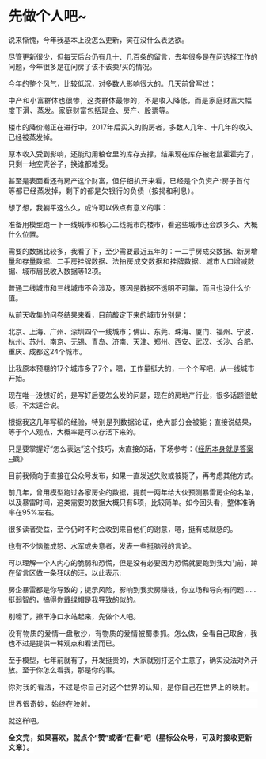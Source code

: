 # 先做个人吧~

<p style="visibility: visible;">说来惭愧，今年我基本上没怎么更新，实在没什么表达欲。</p><p style="visibility: visible;">尽管更新很少，但每天后台仍有几十、几百条的留言，去年很多是在问选择工作的问题，今年很多是在问房子该不该卖/买的情况。</p><p style="visibility: visible;">今年的整个风气，比较低沉，对多数人影响很大的。几天前曾写过：</p><p style="visibility: visible;"><span style="font-size: var(--articleFontsize); letter-spacing: 0.034em; visibility: visible;">中产和小富群体也很惨，这类群体最惨的，不是收入降低，而</span><span style="font-size: var(--articleFontsize); letter-spacing: 0.034em; visibility: visible;">是家庭财富大幅度下滑、蒸发。</span><span style="font-size: var(--articleFontsize); letter-spacing: 0.034em; visibility: visible;">家庭财富包括现金、房产、股票等。</span></p><p style="visibility: visible;">楼市的降价潮正在进行中，2017年后买入的购房者，多数人几年、十几年的收入已经被蒸发掉。</p><p style="visibility: visible;">原本收入受到影响，还能动用粮仓里的库存支撑，结果现在库存被老鼠霍霍完了，只剩一地空壳谷子，换谁都难受。</p><p style="visibility: visible;">甚至是表面看还有房产这个财富，<span style="font-size: var(--articleFontsize); letter-spacing: 0.034em; visibility: visible;">但仔细扒开来看，已经是个负资产:房子首付等都已经蒸发掉，剩下的都是欠银行的负债（按揭和利息）。</span></p><p style="visibility: visible;">想了想，我躺平这么久，或许可以做点有意义的事：<br style="visibility: visible;"></p><p style="visibility: visible;">准备用模型跑一下一线城市和核心二线城市的楼市，看这些城市还会跌多久、大概什么位置。<br style="visibility: visible;"></p><p style="visibility: visible;">需要的数据比较多，我看了下，至少需要最近五年的：一二手房成交数据、新房增量和存量数据、二手房挂牌数据、<span style="letter-spacing: 0.578px; text-wrap: wrap; visibility: visible;">法拍房成交数据和挂牌数据、</span>城市人口增减数据、城市居民收入数据等12项。<br style="visibility: visible;"></p><p style="visibility: visible;">普通二线城市和三线城市不会涉及，原因是数据不透明不可靠，而且也没什么价值。<br style="visibility: visible;"></p><p style="visibility: visible;">从前天收集的问卷结果来看，目前敲定下来的城市分别是：</p><p style="visibility: visible;">北京、上海、广州、深圳四个一线城市；佛山、东莞、珠海、厦门、福州、宁波、杭州、苏州、南京、无锡、青岛、济南、天津、郑州、西安、武汉、长沙、合肥、重庆、成都这24个城市。<span style="font-size: var(--articleFontsize); letter-spacing: 0.034em; visibility: visible;"></span></p><p style="visibility: visible;">比我原本预期的17个城市多了7个，嗯，工作量挺大的，一个个写吧，从一线城市开始。</p><p style="visibility: visible;">现在唯一没想好的，是写好后要怎么发的问题，现在的房地产行业，很多话题很敏感，不太适合说。</p><p style="visibility: visible;">根据我这几年写稿的经验，<span style="letter-spacing: 0.578px; text-wrap: wrap; visibility: visible;">特别是列数据论证，绝大部分会</span><span style="letter-spacing: 0.578px; text-wrap: wrap; visibility: visible;">被毙；</span>直接说结果，等于个人观点，大概率是可以存活下来的。</p><p>只是要掌握好“怎么表达”这个技巧，太直接的话，下场参考：《<a target="_blank" href="http://mp.weixin.qq.com/s?__biz=Mzg2OTkwNzE4MA==&amp;mid=2247492743&amp;idx=1&amp;sn=8dbf43f005a77a4d735e1c01f70e15f4&amp;chksm=ce974b04f9e0c21280306a454da84e17b19ea729129591a55f6161be267dc7efe67a34e961f5&amp;scene=21#wechat_redirect" textvalue="经历本身就是答案~" linktype="text" imgurl="" imgdata="null" data-itemshowtype="0" tab="innerlink" data-linktype="2">经历本身就是答案~</a>戳》</p><p>目前我倾向于直接在公众号发布，如果一直发送失败或被毙了，再考虑其他方式。</p><p>前几年，曾用模型跑过各家房企的数据，提前一两年给大伙预测暴雷房企的名单，以及暴雷时间，这类需要的数据大概只有5项，比较简单。如今回头看，整体准确率在95%左右。</p><p>很多读者受益，至今仍时不时会收到来自他们的谢意，嗯，挺有成就感的。<br></p><p>也有不少恼羞成怒、水军或失意者，发表一些挺脑残的言论。</p><p>可以理解一个人内心的脆弱和恐慌，但是没有必要因为恐慌就要跑到我大门前，蹲在留言区做一条狂吠的汪，以此表示:</p><p>房企暴雷都是你导致的；提示风险，影响到我卖房赚钱，你立场和导向有问题......挺弱智的，搞得你戴绿帽是我导致的似的。</p><p>别嚎了，擦干净口水站起来，先做个人吧。</p><p><span style="letter-spacing: 0.578px;text-wrap: wrap;">没有物质的爱情一盘散沙，有物质的爱情被蜀黍抓。</span>怎么做，全看自己取舍，我也不过是提供一种观点和看法而已。</p><p>至于模型，七年前就有了，开发挺贵的，大家就别打这个主意了，确实没法对外开放。至于你怎么看我，那是你的事。</p><p style="-webkit-tap-highlight-color: transparent;outline: 0px;font-family: &quot;PingFang SC&quot;, system-ui, -apple-system, BlinkMacSystemFont, &quot;Helvetica Neue&quot;, &quot;Hiragino Sans GB&quot;, &quot;Microsoft YaHei UI&quot;, &quot;Microsoft YaHei&quot;, Arial, sans-serif;letter-spacing: 0.544px;text-wrap: wrap;background-color: rgb(255, 255, 255);"><span style="-webkit-tap-highlight-color: transparent;outline: 0px;letter-spacing: 0.578px;font-size: var(--articleFontsize);">你对我的看法，不过是你自己对这个世界的认知，是你自己在世界上的映射。</span></p><p style="-webkit-tap-highlight-color: transparent;outline: 0px;font-family: &quot;PingFang SC&quot;, system-ui, -apple-system, BlinkMacSystemFont, &quot;Helvetica Neue&quot;, &quot;Hiragino Sans GB&quot;, &quot;Microsoft YaHei UI&quot;, &quot;Microsoft YaHei&quot;, Arial, sans-serif;letter-spacing: 0.544px;text-wrap: wrap;background-color: rgb(255, 255, 255);"><span style="-webkit-tap-highlight-color: transparent;outline: 0px;letter-spacing: 0.578px;font-size: var(--articleFontsize);"><span style="font-family: &quot;PingFang SC&quot;, system-ui, -apple-system, BlinkMacSystemFont, &quot;Helvetica Neue&quot;, &quot;Hiragino Sans GB&quot;, &quot;Microsoft YaHei UI&quot;, &quot;Microsoft YaHei&quot;, Arial, sans-serif;letter-spacing: 0.578px;text-wrap: wrap;background-color: rgb(255, 255, 255);">世界很奇妙，始终在映射。</span></span></p><p>就这样吧。</p><p style="margin-bottom: 0px;"><strong style="-webkit-tap-highlight-color: transparent;outline: 0px;text-wrap: wrap;font-family: system-ui, -apple-system, BlinkMacSystemFont, &quot;Helvetica Neue&quot;, &quot;PingFang SC&quot;, &quot;Hiragino Sans GB&quot;, &quot;Microsoft YaHei UI&quot;, &quot;Microsoft YaHei&quot;, Arial, sans-serif;letter-spacing: 0.544px;background-color: rgb(255, 255, 255);color: rgb(34, 34, 34);font-size: 16px;"><span style="-webkit-tap-highlight-color: transparent;outline: 0px;font-size: 14px;">全文完，如果喜欢，就点个“赞”或者“在看”吧（星标公众号，可及时接收更新文章）。</span></strong></p><p style="display: none;"><mp-style-type data-value="3"></mp-style-type></p>